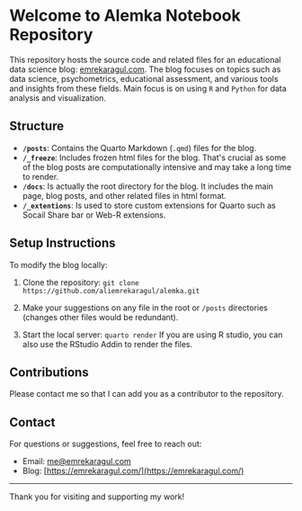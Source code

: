 # Welcome to Alemka Notebook Repository

This repository hosts the source code and related files for an educational data science blog: [emrekaragul.com](https://emrekaragul.com/). The blog focuses on topics such as data science, psychometrics, educational assessment, and various tools and insights from these fields. Main focus is on using `R` and `Python` for data analysis and visualization.

## Structure
- **`/posts`**: Contains the Quarto Markdown (`.qmd`) files for the blog.
- **`/_freeze`**: Includes frozen html files for the blog. That's crucial as some of the blog posts are computationally intensive and may take a long time to render. 
- **`/docs`**: Is actually the root directory for the blog. It includes the main page, blog posts, and other related files in html format.
- **`/_extentions`**: Is used to store custom extensions for Quarto such as Socail Share bar or Web-R extensions.

## Setup Instructions
To modify the blog locally:

1. Clone the repository:
   ```git clone https://github.com/aliemrekaragul/alemka.git```

2. Make your suggestions on any file in the root or `/posts` directories (changes other files would be redundant). 

3. Start the local server:
   ```quarto render```
   If you are using R studio, you can also use the RStudio Addin to render the files.

## Contributions
Please contact me so that I can add you as a contributor to the repository.

## Contact
For questions or suggestions, feel free to reach out:
- Email: [me@emrekaragul.com](mailto:me@emrekaragul.com)
- Blog: [https://emrekaragul.com/](https://emrekaragul.com/)

---
Thank you for visiting and supporting my work!
